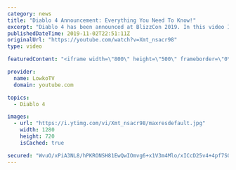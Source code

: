 ```yaml
---
category: news
title: "Diablo 4 Announcement: Everything You Need To Know!"
excerpt: "Diablo 4 has been announced at BlizzCon 2019. In this video I go over everything you need to know about this upcoming Blizzard Entertainment game."
publishedDateTime: 2019-11-02T22:51:11Z
originalUrl: "https://youtube.com/watch?v=Xmt_nsacr98"
type: video

featuredContent: "<iframe width=\"800\" height=\"500\" frameborder=\"0\" src=\"https://www.youtube.com/embed/Xmt_nsacr98\" allow=\"accelerometer; autoplay; encrypted-media; gyroscope; picture-in-picture\" allowfullscreen></iframe>"

provider:
  name: LowkoTV
  domain: youtube.com

topics:
  - Diablo 4

images:
  - url: "https://i.ytimg.com/vi/Xmt_nsacr98/maxresdefault.jpg"
    width: 1280
    height: 720
    isCached: true

secured: "WvuO/xPiA3NL8/hPKRONSH81EwQwIOmvg6+x1V3m4Mlo/xICcD25v4+4pf7SOn+rXCQI0Nb37DSdHGJGgQBeU2iBJ5eYI8usP5X69gZ4kcshsE7bQeoydKpUlMRv1gsxlpyG/83jwjHa/fWPQO4/8XJ0q22ympzs59JX0OAFj44i4ZyBPQQy5qJWWhd2ninFS026gTk9XF6No6OLGcFTXimx/EjgdlygnpIFYtPkPWfI5T+XlvZ9It5xU5K//GS0cTTFPJLwMytEDa7BsJghxHQLQb7uxpBh3WaX3Dce74XuRrIRzs1G6QumbQozWYONg1ZPMub4VG49GDo8ane87g83qV7ghk0z0lYJPuj+kLSIkTfMqOjWOsUcfWWfSRm8fBYXopArDo+NtWTW56ypDkTQtVXXMPKJ6dR/JAwYHpydSZmJViJqLQkyfZt+914C;wUpJFnsfR+C9cNBDQOqRzQ=="
---
```


